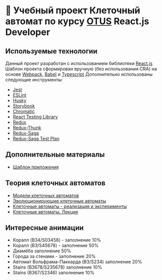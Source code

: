 # 🚀 Учебный проект Клеточный автомат по курсу [OTUS](https://otus.ru/) React.js Developer

## Используемые технологии
Данный проект разработан с использованием библиотеки [React.js](https://ru.reactjs.org/)
Шаблон проекта сформирован вручную (без использования CRA) на основе [Webpack](https://webpack.js.org/), [Babel](https://babeljs.io/) и [Typescript](https://www.typescriptlang.org/)
Дополнительно использованы следующие инструменты:
- [Jest](https://jestjs.io/ru/)
- [ESLint](https://eslint.org/)
- [Husky](https://www.npmjs.com/package/husky)
- [Storybook](https://storybook.js.org/)
- [Chromatic](https://www.chromatic.com/build?appId=61f161ff785dc7003a268cf4&number=2)
- [React Testing Library](https://testing-library.com/docs/react-testing-library/intro/)
- [Redux](https://react-redux.js.org/)
- [Redux-Thunk](https://redux.js.org/usage/writing-logic-thunks)
- [Redux-Saga](https://redux-saga.js.org/)
- [Redux-Saga Test Plan](https://github.com/jfairbank/redux-saga-test-plan)

## Дополнительные материалы
- [Шаблон приложения](https://codepen.io/freeCodeCamp/pen/reGdqx)

## Теория клеточных автоматов
- [Модели клеточных автоматов](http://crm-en.ics.org.ru/uploads/crmissues/kim_2010_2_3/crm10304.pdf)
- [Эволюционирующие клеточные автоматы](https://habr.com/ru/post/455958/)
- [Клеточные автоматы - реализация и эксперименты](https://www.osp.ru/pcworld/2003/08/166226)
- [Клеточные автоматы. Лекция](http://hpc-education.ru/files/lectures/2011/ershov/ershov_2011_lectures02.pdf)

## Интересные анимации
- Коралл (B34/S03456) - заполнение 10%
- Коралл (B3/S45678) - заполнение 50%
- Диамёба заполнение 50%
- Города за стенами - заполнение 20%
- Автомат Вольфрама-Паккарда (B3/S234) заполнение 20%
- Stains (B3678/S235678) заполнение 10%
- Stains (B367/S2346) заполнение 10%
